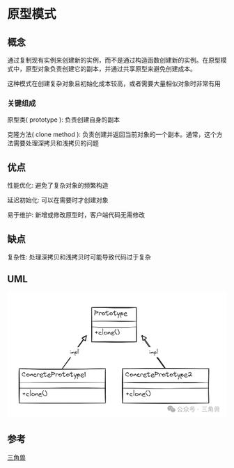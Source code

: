 # 原型模式

## 概念

通过复制现有实例来创建新的实例，而不是通过构造函数创建新的实例。在原型模式中，原型对象负责创建它的副本，并通过共享原型来避免创建成本。

这种模式在创建复杂对象且初始化成本较高，或者需要大量相似对象时非常有用

### 关键组成

原型类( prototype ): 负责创建自身的副本

克隆方法( clone method ): 负责创建并返回当前对象的一个副本。通常，这个方法需要处理深拷贝和浅拷贝的问题

## 优点

性能优化: 避免了复杂对象的频繁构造

延迟初始化: 可以在需要时才创建对象

易于维护: 新增或修改原型时，客户端代码无需修改

## 缺点

复杂性: 处理深拷贝和浅拷贝时可能导致代码过于复杂

## UML

![Alt text](image.png)

## 参考

[三角兽](https://mp.weixin.qq.com/s?__biz=Mzg5MDE5NDc4MQ==&mid=2247484514&idx=1&sn=5d4cfae291f3bc24fd528918b2c08c51&chksm=cfe11a50f8969346514d6cd81577f6d7659dbea5a27582fe5806795031de77c0df9e501785f7&scene=21#wechat_redirect)

